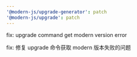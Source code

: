 ```yaml
---
'@modern-js/upgrade-generator': patch
'@modern-js/upgrade': patch
---
```


fix: upgrade command get modern version error

fix: 修复 upgrade 命令获取 modern 版本失败的问题

